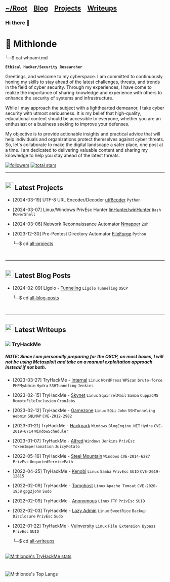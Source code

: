 <h2 class="menu-header" id="main">
<a href="https://github.com/Mithlonde/Mithlonde">~/Root</a>&#xA0;&#xA0;&#xA0;
<a href="https://github.com/Mithlonde/Mithlonde/blob/main/blog/index.md">Blog</a>&#xA0;&#xA0;&#xA0;
<a href="https://github.com/Mithlonde/Mithlonde/blob/main/projects/index.md">Projects</a>&#xA0;&#xA0;&#xA0;
<a href="https://github.com/Mithlonde/Mithlonde/blob/main/all-writeups.md">Writeups</a>&#xA0;&#xA0;&#xA0;
</h2>

### Hi there 👋

# 👾 Mithlonde
└─$ cat whoami.md

**`Ethical Hacker/Security Researcher`**

Greetings, and welcome to my cyberspace. I am committed to continuously honing my skills to stay ahead of the latest challenges, threats, and trends in the field of cyber security. Through my experiences, I have come to realize the importance of sharing knowledge and experience with others to enhance the security of systems and infrastructure.

While I may approach the subject with a lighthearted demeanor, I take cyber security with utmost seriousness. It is my belief that high-quality, educational content should be accessible to everyone, whether you are an enthusiast or a business seeking to improve your defenses.

My objective is to provide actionable insights and practical advice that will help individuals and organizations protect themselves against cyber threats. So, let's collaborate to make the digital landscape a safer place, one post at a time. I am dedicated to delivering valuable content and sharing my knowledge to help you stay ahead of the latest threats.

   <p align="left">
      <a href="https://github.com/Mithlonde?tab=followers">
         <img alt="followers" title="Follow me on Github" src="https://custom-icon-badges.demolab.com/github/followers/Mithlonde?color=236ad3&labelColor=1155ba&style=for-the-badge&logo=person-add&label=Follow&logoColor=white"/></a>
      <a href="https://github.com/Mithlonde?tab=repositories&sort=stargazers">
         <img alt="total stars" title="Total stars on GitHub" src="https://custom-icon-badges.demolab.com/github/stars/Mithlonde?color=55960c&style=for-the-badge&labelColor=488207&logo=star"/></a>
   </p>

---

<!--PROJECTS COLUMN-->

## <img src="https://cdn-icons-png.flaticon.com/512/1005/1005141.png" width="25" height="25"/> Latest Projects

- [2024-03-19] UTF-8 URL Encoder/Decoder [utf8coder](https://github.com/Mithlonde/utf8coder) `Python`
- [2024-03-07] Linux/Windows PrivEsc Hunter [linHunter/winHunter](https://github.com/Mithlonde/Hunter) `Bash` `PowerShell`
- [2024-03-06] Network Reconnaissance Automator [Nmapper](https://github.com/Mithlonde/Nmapper) `Zsh`
- [2023-12-30] Pre-Pentest Directory Automator [FileForge](https://github.com/Mithlonde/FileForge) `Python`

  └─$ cd <a href="https://github.com/Mithlonde/Mithlonde/blob/main/projects/index.md">all-projects</a>

<br />

<!--BLOG COLUMN-->
---
## <img src="https://cdn-icons-png.flaticon.com/128/9360/9360595.png" width="25" height="25"/> Latest Blog Posts

- [2024-02-09] Ligolo - [Tunneling](https://github.com/Mithlonde/Mithlonde/blob/main/blog/tunneling.md) `Ligolo` `Tunneling` `OSCP`
  
   └─$ cd <a href="https://github.com/Mithlonde/Mithlonde/blob/main/blog/index.md">all-blog-posts</a>

<br />

<!--THM COLUMN-->
---
## <img src="https://cdn-icons-png.flaticon.com/128/1313/1313837.png" width="25" height="25"/> Latest Writeups 

### <img src="https://api.iconify.design/simple-icons/tryhackme.svg?color=%23c11111&width=20&height=20"> TryHackMe

##### NOTE: Since I am personally preparing for the OSCP, on most boxes, I will not be using **Metasploit** and take on a manual exploitation approach instead if not both.
- [2023-03-27] TryHackMe - [Internal](https://github.com/Mithlonde/Mithlonde/blob/main/thm/2023-03-27-Internal.md) `Linux` `WordPress` `WPScan` `brute-force` `PHPMyAdmin` `Hydra` `SSHTunneling` `Jenkins`
- [2023-02-15] TryHackMe - [Skynet](https://github.com/Mithlonde/Mithlonde/blob/main/thm/2023-02-15-skynet.md) `Linux` `SquirrelMail` `Samba` `CuppaCMS` `RemoteFileInclusion` `CronJobs`
- [2023-02-12] TryHackMe - [Gamezone](https://github.com/Mithlonde/Mithlonde/blob/main/thm/2023-02-12-gamezone.md) `Linux` `SQLi` `John` `SSHTunneling` `Webmin` `SQLMAP` `CVE-2012-2982`
- [2023-01-21] TryHackMe - [Hackpark](https://github.com/Mithlonde/Mithlonde/blob/main/thm/2023-01-21-hackpark.md) `Windows` `BlogEngine.NET` `Hydra` `CVE-2019-6714` `WindowScheduler`
- [2023-01-07] TryHackMe - [Alfred](https://github.com/Mithlonde/Mithlonde/blob/main/thm/2023-01-07-alfred.md) `Windows` `Jenkins` `PrivEsc` `TokenImpersonation` `JuicyPotato`
- [2022-05-16] TryHackMe - [Steel Mountain](https://github.com/Mithlonde/Mithlonde/blob/main/thm/2022-05-16-steel-mountain.md) `Windows` `CVE-2014-6287` `PrivEsc` `UnquotedServicePath`
- [2022-04-25] TryHackMe - [Kenobi](https://github.com/Mithlonde/Mithlonde/blob/main/thm/2022-04-25-Kenobi.md) `Linux` `Samba` `PrivEsc` `SUID` `CVE-2019-12815`
- [2022-02-09] TryHackMe - [Tomghost](https://github.com/Mithlonde/Mithlonde/blob/main/thm/2022-02-09-tomghost.md) `Linux` `Apache Tomcat` `CVE-2020-1938` `gpg2john` `Sudo`
- [2022-02-09] TryHackMe - [Anonymous](https://github.com/Mithlonde/Mithlonde/blob/main/thm/2022-02-09-anonymous.md) `Linux` `FTP` `PrivEsc` `SUID`
- [2022-02-03] TryHackMe - [Lazy Admin](https://github.com/Mithlonde/Mithlonde/blob/main/thm/2022-02-03-lazy-admin.md) `Linux` `SweetRice` `Backup Disclosure` `PrivEsc` `Sudo`
- [2022-01-22] TryHackMe - [Vulnversity](https://github.com/Mithlonde/Mithlonde/blob/main/thm/2022-01-22-Vulnversity.md) `Linux` `File Extension Bypass` `PrivEsc` `SUID`

  └─$ cd <a href="https://github.com/Mithlonde/Mithlonde/blob/main/all-writeups.md">all-writeups</a>

<br />

<a href="https://tryhackme.com/p/Mithlonde" rel="nofollow">
  <img src="https://tryhackme-badges.s3.amazonaws.com/Mithlonde.png" alt="Mithlonde's TryHackMe stats">
</a>

<!--HTB COLUMN-->

#

![Mithlonde's Top Langs](https://github-readme-stats.vercel.app/api/top-langs/?username=Mithlonde&layout=compact&theme=dark)
